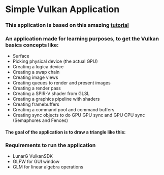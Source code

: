 # Simple Vulkan Application

### This application is based on this amazing [tutorial](https://vulkan-tutorial.com/Introduction)

### An application made for learning purposes, to get the Vulkan basics concepts like:
 - Surface
 - Picking physical device (the actual GPU)
 - Creating a logica device
 - Creating a swap chain
 - Creating image views
 - Creating queues to render and present images
 - Creating a render pass
 - Creating a SPIR-V shader from GLSL
 - Creating a graphics pipeline with shaders 
 - Creating framebuffers
 - Creating a command pool and command buffers
 - Creating sync objects to do GPU GPU sync and GPU CPU sync (Semaphores and Fences)

#### The goal of the application is to draw a triangle like this:


### Requirements to run the application
 - LunarG VulkanSDK
 - GLFW for GUI window
 - GLM for linear algebra operations